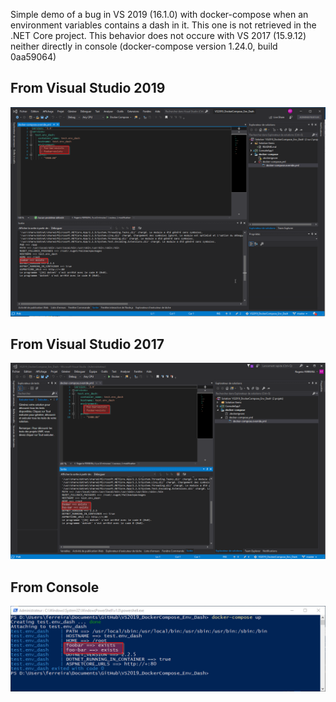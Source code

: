 Simple demo of a bug in VS 2019 (16.1.0) with docker-compose when an environment variables contains a dash in it.
This one is not retrieved in the .NET Core project.
This behavior does not occure with VS 2017 (15.9.12) neither directly in console (docker-compose version 1.24.0, build 0aa59064)

## From Visual Studio 2019
<img src="captures/docker-compose_from_VS2019.png">

## From Visual Studio 2017
<img src="captures/docker-compose_from_VS2017.png">

## From Console
<img src="captures/docker-compose_from_console.png">
